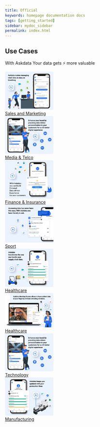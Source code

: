 ```yaml
---
title: Official
keywords: homepage documentation docs
tags: [getting_started]
sidebar: mydoc_sidebar
permalink: index.html
---
```


## Use Cases

With Askdata Your data gets ⚡ more valuable


<div class="row">
	<div class="col-md-3 col-sm-6">
             <div class="card text-center">
                 <div class="panel-heading">
                     <a href="/use-cases/sales-and-marketing"> <img src="/media/use-cases/sales-and-marketing.png" style="object-fit: cover;heigth:160px;width:160px"></a>
                 </div>
                 <div class="pb-3">
                     <a href="/use-cases/sales-and-marketing" class="btn btn-secondary">Sales and Marketing</a>
                 </div>
             </div>
         </div>
	<div class="col-md-3 col-sm-6">
             <div class="card text-center">
                 <div class="panel-heading">
                     <a href="/use-cases/media-and-telco"> <img src="/media/use-cases/media-and-telco.png" style="object-fit: cover;heigth:160px;width:160px"></a>
                 </div>
                 <div class="pb-3">
                     <a href="/use-cases/media-and-telco" class="btn btn-secondary">Media & Telco</a>
                 </div>
             </div>
         </div>
	<div class="col-md-3 col-sm-6">
             <div class="card text-center">
                 <div class="panel-heading">
                     <a href="/use-cases/finech"> <img src="/media/use-cases/finance-and-insurance.png" style="object-fit: cover;heigth:160px;width:160px"></a>
                 </div>
                 <div class="pb-3">
                     <a href="/use-cases/finech" class="btn btn-secondary">Finance & Insurance</a>
                 </div>
             </div>
         </div>
	<div class="col-md-3 col-sm-6">
             <div class="card text-center">
                 <div class="panel-heading">
                     <a href="/use-cases/sport"> <img src="/media/use-cases/sport.png" style="object-fit: cover;heigth:160px;width:160px"></a>
                 </div>
                 <div class="pb-3">
                     <a href="/use-cases/sport" class="btn btn-secondary">Sport</a>
                 </div>
             </div>
         </div>
</div>
<div class="row">
    <div class="col-md-3 col-sm-6">
             <div class="card text-center">
                 <div class="panel-heading">
                     <a href="/use-cases/supply-chain"> <img src="/media/use-cases/supply-chain.png" style="object-fit: cover;heigth:160px;width:160px"></a>
                 </div>
                 <div class="pb-3">
                     <a href="/use-cases/supply-chain" class="btn btn-secondary">Healthcare</a>
                 </div>
             </div>
         </div>
    <div class="col-md-3 col-sm-6">
             <div class="card text-center">
                 <div class="panel-heading">
                     <a href="/use-cases/heathcare"> <img src="/media/use-cases/healthcare.png" style="object-fit: cover;heigth:160px;width:160px"></a>
                 </div>
                 <div class="pb-3">
                     <a href="/use-cases/heathcare" class="btn btn-secondary">Healthcare</a>
                 </div>
             </div>
         </div>
    <div class="col-md-3 col-sm-6">
             <div class="card text-center">
                 <div class="panel-heading">
                     <a href="/use-cases/technology"> <img src="/media/use-cases/technology.png" style="object-fit: cover;heigth:160px;width:160px"></a>
                 </div>
                 <div class="pb-3">
                     <a href="/use-cases/technology" class="btn btn-secondary">Technology</a>
                 </div>
             </div>
         </div>
    <div class="col-md-3 col-sm-6">
             <div class="card text-center">
                 <div class="panel-heading">
                     <a href="/docs/video-and-demos"> <img src="/media/use-cases/manufacturing.png" style="object-fit: cover;heigth:160px;width:160px"></a>
                 </div>
                 <div class="pb-3">
                     <a href="/use-cases/manufacturing" class="btn btn-secondary">Manufacturing</a>
                 </div>
             </div>
         </div>
</div>

